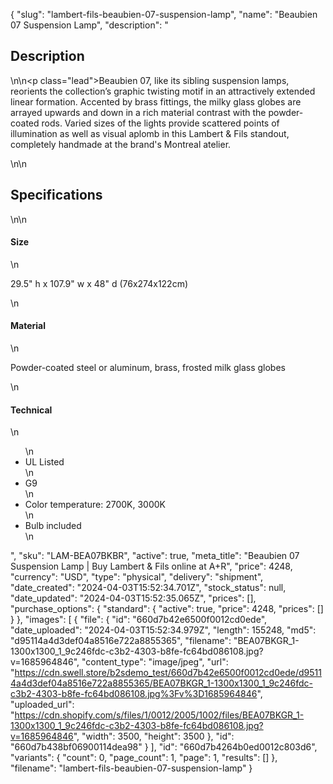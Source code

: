 {
  "slug": "lambert-fils-beaubien-07-suspension-lamp",
  "name": "Beaubien 07 Suspension Lamp",
  "description": "<h2>Description</h2>\n<!-- split -->\n<p class=\"lead\">Beaubien 07, like its sibling suspension lamps, reorients the collection’s graphic twisting motif in an attractively extended linear formation. Accented by brass fittings, the milky glass globes are arrayed upwards and down in a rich material contrast with the powder-coated rods. Varied sizes of the lights provide scattered points of illumination as well as visual aplomb in this Lambert &amp; Fils standout, completely handmade at the brand's Montreal atelier.</p>\n<!-- split -->\n<h2>Specifications</h2>\n<!-- split -->\n<h4>Size</h4>\n<p>29.5\" h x 107.9\" w x 48\" d (76x274x122cm)</p>\n<h4>Material</h4>\n<p>Powder-coated steel or aluminum, brass, frosted milk glass globes</p>\n<h4>Technical</h4>\n<ul>\n<li>UL Listed</li>\n<li>G9</li>\n<li>Color temperature: 2700K, 3000K</li>\n<li>Bulb included</li>\n</ul>",
  "sku": "LAM-BEA07BKBR",
  "active": true,
  "meta_title": "Beaubien 07 Suspension Lamp | Buy Lambert & Fils online at A+R",
  "price": 4248,
  "currency": "USD",
  "type": "physical",
  "delivery": "shipment",
  "date_created": "2024-04-03T15:52:34.701Z",
  "stock_status": null,
  "date_updated": "2024-04-03T15:52:35.065Z",
  "prices": [],
  "purchase_options": {
    "standard": {
      "active": true,
      "price": 4248,
      "prices": []
    }
  },
  "images": [
    {
      "file": {
        "id": "660d7b42e6500f0012cd0ede",
        "date_uploaded": "2024-04-03T15:52:34.979Z",
        "length": 155248,
        "md5": "d95114a4d3def04a8516e722a8855365",
        "filename": "BEA07BKGR_1-1300x1300_1_9c246fdc-c3b2-4303-b8fe-fc64bd086108.jpg?v=1685964846",
        "content_type": "image/jpeg",
        "url": "https://cdn.swell.store/b2sdemo_test/660d7b42e6500f0012cd0ede/d95114a4d3def04a8516e722a8855365/BEA07BKGR_1-1300x1300_1_9c246fdc-c3b2-4303-b8fe-fc64bd086108.jpg%3Fv%3D1685964846",
        "uploaded_url": "https://cdn.shopify.com/s/files/1/0012/2005/1002/files/BEA07BKGR_1-1300x1300_1_9c246fdc-c3b2-4303-b8fe-fc64bd086108.jpg?v=1685964846",
        "width": 3500,
        "height": 3500
      },
      "id": "660d7b438bf06900114dea98"
    }
  ],
  "id": "660d7b4264b0ed0012c803d6",
  "variants": {
    "count": 0,
    "page_count": 1,
    "page": 1,
    "results": []
  },
  "filename": "lambert-fils-beaubien-07-suspension-lamp"
}